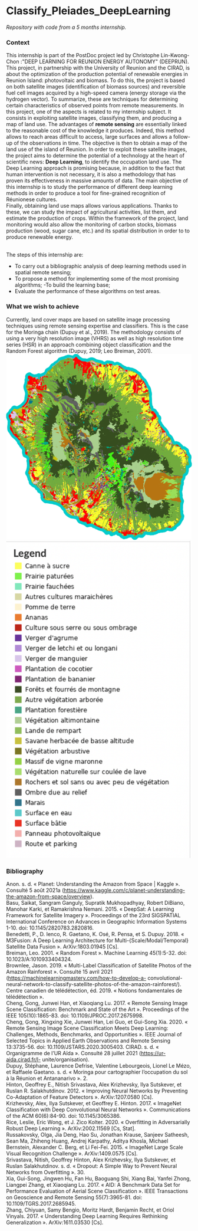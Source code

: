 # Classify_Pleiades_DeepLearning #
*Repository with code from a 5 months internship.* 

### Context ###
This internship is part of the PostDoc project led by Christophe Lin-Kwong-Chon :"DEEP LEARNING FOR REUNION ENERGY AUTONOMY" (DEEPRUN). 
This project, in partnership with the University of Reunion and the CIRAD, is about the optimization of the production potential of renewable energies in Reunion Island: photovoltaic and biomass.
To do this, the project is based on both satellite images (identification of biomass sources) and reversible fuel cell images acquired by a high-speed camera (energy storage via the hydrogen vector). To summarize, these are techniques for determining certain characteristics of observed points from remote measurements. In this project, one of the aspects is related to my internship subject. It consists in exploiting satellite images, classifying them, and producing a map of
land use.
The advantages of **remote sensing** are essentially linked to the reasonable cost of the knowledge it produces. Indeed, this method allows to reach areas difficult to access, large surfaces and allows a follow-up of the observations in time. The objective is
then to obtain a map of the land use of the island of Reunion.
In order to exploit these satellite images, the project aims to determine the potential of a technology at the heart of scientific news: **Deep Learning**, to identify the occupation land use.
The Deep Learning approach is promising because, in addition to the fact that human intervention is not necessary, it is also a methodology that has proven its effectiveness in massive amounts of data.
The main objective of this internship is to study the performance of different deep learning methods in order to produce a tool for fine-grained recognition of Réunionese cultures. 
\
Finally, obtaining land use maps allows various applications. Thanks to these, we can study the impact of agricultural activities, list them, and estimate the production of crops.
Within the framework of the project, land monitoring would also allow the monitoring of carbon stocks, biomass production (wood, sugar cane, etc.) and its spatial distribution in order to to produce renewable energy.

\
The steps of this internship are:

- To carry out a bibliographic analysis of deep learning methods used in spatial remote sensing;
- To propose a method for implementing some of the most promising algorithms; -To build the learning base;
- Evaluate the performance of these algorithms on test areas.

### What we wish to achieve ###
Currently, land cover maps are based on satellite image processing techniques using remote sensing expertise and classifiers. This is the case for the Moringa chain (Dupuy et al., 2019). The methodology consists of using a very high resolution image (VHRS) as well as high resolution time series (HSR) in an approach combining object classification and the Random Forest algorithm (Dupuy, 2019; Leo Breiman, 2001).
![Land use map 2018 Pleiades-0.5m ( Stéphane Dupuy, 2018)](level3.png)
![Lengend](legend.png)


### Bibliography ###
Anon. s. d. « Planet: Understanding the Amazon from Space | Kaggle ». Consulté 5 août 2021a (https://www.kaggle.com/c/planet-understanding-the-amazon-from-space/overview).
\
Basu, Saikat, Sangram Ganguly, Supratik Mukhopadhyay, Robert DiBiano, Manohar Karki, et Ramakrishna Nemani. 2015. « DeepSat: A Learning Framework for Satellite Imagery ». Proceedings of the 23rd SIGSPATIAL International Conference on Advances in Geographic Information Systems 1-10. doi: 10.1145/2820783.2820816.
\
Benedetti, P., D. Ienco, R. Gaetano, K. Osé, R. Pensa, et S. Dupuy. 2018. « M3Fusion: A Deep Learning Architecture for Multi-{Scale/Modal/Temporal} Satellite Data Fusion ». ArXiv:1803.01945 [Cs].
\
Breiman, Leo. 2001. « Random Forest ». Machine Learning 45(1):5-32. doi: 10.1023/A:1010933404324.
\
Brownlee, Jason. 2019. « Multi-Label Classification of Satellite Photos of the Amazon Rainforest ». Consulté 15 avril 2021 (https://machinelearningmastery.com/how-to-develop-a- convolutional-neural-network-to-classify-satellite-photos-of-the-amazon-rainforest/).
Centre canadien de télédétection, éd. 2019. « Notions fondamentales de télédétection ».
\
Cheng, Gong, Junwei Han, et Xiaoqiang Lu. 2017. « Remote Sensing Image Scene Classification: Benchmark and State of the Art ». Proceedings of the IEEE 105(10):1865-83. doi: 10.1109/JPROC.2017.2675998.
\
Cheng, Gong, Xingxing Xie, Junwei Han, Lei Guo, et Gui-Song Xia. 2020. « Remote Sensing Image Scene Classification Meets Deep Learning: Challenges, Methods, Benchmarks, and Opportunities ». IEEE Journal of Selected Topics in Applied Earth Observations and Remote Sensing 13:3735-56. doi: 10.1109/JSTARS.2020.3005403.
CIRAD. s. d. « Organigramme de l’UR Aïda ». Consulté 28 juillet 2021 (https://ur-aida.cirad.fr/l- unite/organisation).
\
Dupuy, Stéphane, Laurence Defrise, Valentine Lebourgeois, Lionel Le Mézo, et Raffaele Gaetano. s. d. « Moringa pour cartographier l’occupation du sol à la Réunion et Antananarivo ». 2.
\
Hinton, Geoffrey E., Nitish Srivastava, Alex Krizhevsky, Ilya Sutskever, et Ruslan R. Salakhutdinov. 2012. « Improving Neural Networks by Preventing Co-Adaptation of Feature Detectors ». ArXiv:1207.0580 [Cs].
\
Krizhevsky, Alex, Ilya Sutskever, et Geoffrey E. Hinton. 2017. « ImageNet Classification with Deep Convolutional Neural Networks ». Communications of the ACM 60(6):84-90. doi: 10.1145/3065386.
\
Rice, Leslie, Eric Wong, et J. Zico Kolter. 2020. « Overfitting in Adversarially Robust Deep Learning ». ArXiv:2002.11569 [Cs, Stat].
\
Russakovsky, Olga, Jia Deng, Hao Su, Jonathan Krause, Sanjeev Satheesh, Sean Ma, Zhiheng Huang, Andrej Karpathy, Aditya Khosla, Michael Bernstein, Alexander C. Berg, et Li Fei-Fei. 2015. « ImageNet Large Scale Visual Recognition Challenge ». ArXiv:1409.0575 [Cs].
\
Srivastava, Nitish, Geoffrey Hinton, Alex Krizhevsky, Ilya Sutskever, et Ruslan Salakhutdinov. s. d. « Dropout: A Simple Way to Prevent Neural Networks from Overfitting ». 30.
\
Xia, Gui-Song, Jingwen Hu, Fan Hu, Baoguang Shi, Xiang Bai, Yanfei Zhong, Liangpei Zhang, et Xiaoqiang Lu. 2017. « AID: A Benchmark Data Set for Performance Evaluation of Aerial Scene Classification ». IEEE Transactions on Geoscience and Remote Sensing 55(7):3965-81. doi: 10.1109/TGRS.2017.2685945.
\
Zhang, Chiyuan, Samy Bengio, Moritz Hardt, Benjamin Recht, et Oriol Vinyals. 2017.
« Understanding Deep Learning Requires Rethinking Generalization ». ArXiv:1611.03530 [Cs].
